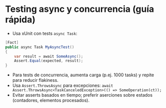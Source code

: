 # Testing async y concurrencia (guía rápida)

- Usa xUnit con tests `async Task`:
```csharp
[Fact]
public async Task MyAsyncTest()
{
    var result = await SomeAsync();
    Assert.Equal(expected, result);
}
```

- Para tests de concurrencia, aumenta carga (p.ej. 1000 tasks) y repite para reducir flakiness.  
- Usa `Assert.ThrowsAsync` para excepciones:
  `await Assert.ThrowsAsync<TaskCanceledException>(() => SomeOperation(ct));`  
- Evitar asserts basados en tiempo; preferir aserciones sobre estados (contadores, elementos procesados).  
